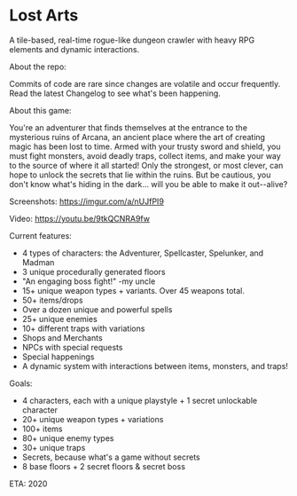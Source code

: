 # Lost Arts
A tile-based, real-time rogue-like dungeon crawler with heavy RPG elements and dynamic interactions.

About the repo:

Commits of code are rare since changes are volatile and occur frequently. Read the latest Changelog to see what's been happening.


About this game:

You're an adventurer that finds themselves at the entrance to the mysterious ruins of Arcana, an ancient place where the art of creating magic has been lost to time. Armed with your trusty sword and shield, you must fight monsters, avoid deadly traps, collect items, and make your way to the source of where it all started! Only the strongest, or most clever, can hope to unlock the secrets that lie within the ruins. But be cautious, you don't know what's hiding in the dark... will you be able to make it out--alive?

Screenshots:
https://imgur.com/a/nUJfPI9

Video:
https://youtu.be/9tkQCNRA9fw

Current features:
- 4 types of characters: the Adventurer, Spellcaster, Spelunker, and Madman
- 3 unique procedurally generated floors
- "An engaging boss fight!" -my uncle
- 15+ unique weapon types + variants. Over 45 weapons total.
- 50+ items/drops
- Over a dozen unique and powerful spells
- 25+ unique enemies
- 10+ different traps with variations
- Shops and Merchants
- NPCs with special requests
- Special happenings
- A dynamic system with interactions between items, monsters, and traps!

Goals:
- 4 characters, each with a unique playstyle + 1 secret unlockable character
- 20+ unique weapon types + variations
- 100+ items
- 80+ unique enemy types
- 30+ unique traps
- Secrets, because what's a game without secrets
- 8 base floors + 2 secret floors & secret boss

ETA: 2020
